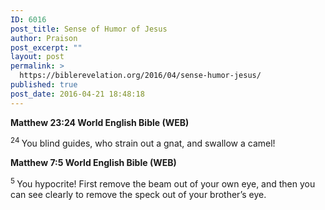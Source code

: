 ```yaml
---
ID: 6016
post_title: Sense of Humor of Jesus
author: Praison
post_excerpt: ""
layout: post
permalink: >
  https://biblerevelation.org/2016/04/sense-humor-jesus/
published: true
post_date: 2016-04-21 18:48:18
---
```

<strong><span class="passage-display-bcv">Matthew 23:24
</span><span class="passage-display-version">World English Bible (WEB)</span></strong>

<span id="en-WEB-23943" class="text Matt-23-24"><sup class="versenum">24 </sup><span class="woj">You blind guides, who strain out a gnat, and swallow a camel!</span></span>

<strong><span class="passage-display-bcv">Matthew 7:5
</span><span class="passage-display-version">World English Bible (WEB)</span></strong>

<span id="en-WEB-23322" class="text Matt-7-5"><sup class="versenum">5 </sup><span class="woj">You hypocrite! First remove the beam out of your own eye, and then you can see clearly to remove the speck out of your brother’s eye.</span></span>